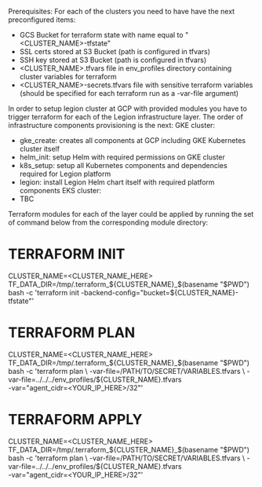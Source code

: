 Prerequisites:
 For each of the clusters you need to have have the next preconfigured items:
 - GCS Bucket for terraform state with name equal to "<CLUSTER_NAME>-tfstate"
 - SSL certs stored at S3 Bucket (path is configured in tfvars)
 - SSH key stored at S3 Bucket (path is configured in tfvars)
 - <CLUSTER_NAME>.tfvars file in env_profiles directory containing cluster variables for terraform
 - <CLUSTER_NAME>-secrets.tfvars file with sensitive terraform variables (should be specified for each terraform run as a -var-file argument)


In order to setup legion cluster at GCP with provided modules you have to trigger terraform for each of the Legion infrastructure layer.
The order of infrastructure components provisioning is the next:
GKE cluster:
 - gke_create: creates all components at GCP including GKE Kubernetes cluster itself
 - helm_init: setup Helm with required permissions on GKE cluster
 - k8s_setup: setup all Kubernetes components and dependencies required for Legion platform
 - legion: install Legion Helm chart itself with required platform components
EKS cluster:
 - TBC

Terraform modules for each of the layer could be applied by running the set of command below from the corresponding module directory:
# TERRAFORM INIT
CLUSTER_NAME=<CLUSTER_NAME_HERE> TF_DATA_DIR=/tmp/.terraform_${CLUSTER_NAME}_$(basename "$PWD") bash -c  'terraform init -backend-config="bucket=${CLUSTER_NAME}-tfstate"'
# TERRAFORM PLAN
CLUSTER_NAME=<CLUSTER_NAME_HERE> TF_DATA_DIR=/tmp/.terraform_${CLUSTER_NAME}_$(basename "$PWD") bash -c  'terraform plan \
-var-file=/PATH/TO/SECRET/VARIABLES.tfvars \
-var-file=../../../env_profiles/${CLUSTER_NAME}.tfvars \
-var="agent_cidr=<YOUR_IP_HERE>/32"'
# TERRAFORM APPLY
CLUSTER_NAME=<CLUSTER_NAME_HERE> TF_DATA_DIR=/tmp/.terraform_${CLUSTER_NAME}_$(basename "$PWD") bash -c  'terraform plan \
-var-file=/PATH/TO/SECRET/VARIABLES.tfvars \
-var-file=../../../env_profiles/${CLUSTER_NAME}.tfvars \
-var="agent_cidr=<YOUR_IP_HERE>/32"'
